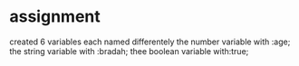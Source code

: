 # assignment
 created 6 variables
 each named differentely
 the number variable with :age;
 the string variable with :bradah;
 thee boolean variable with:true;
